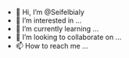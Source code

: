 - 👋 Hi, I’m @Seifelbialy
- 👀 I’m interested in ...
- 🌱 I’m currently learning ...
- 💞️ I’m looking to collaborate on ...
- 📫 How to reach me ...

<!---
Seifelbialy/Seifelbialy is a ✨ special ✨ repository because its `README.md` (this file) appears on your GitHub profile.
You can click the Preview link to take a look at your changes.
--->
